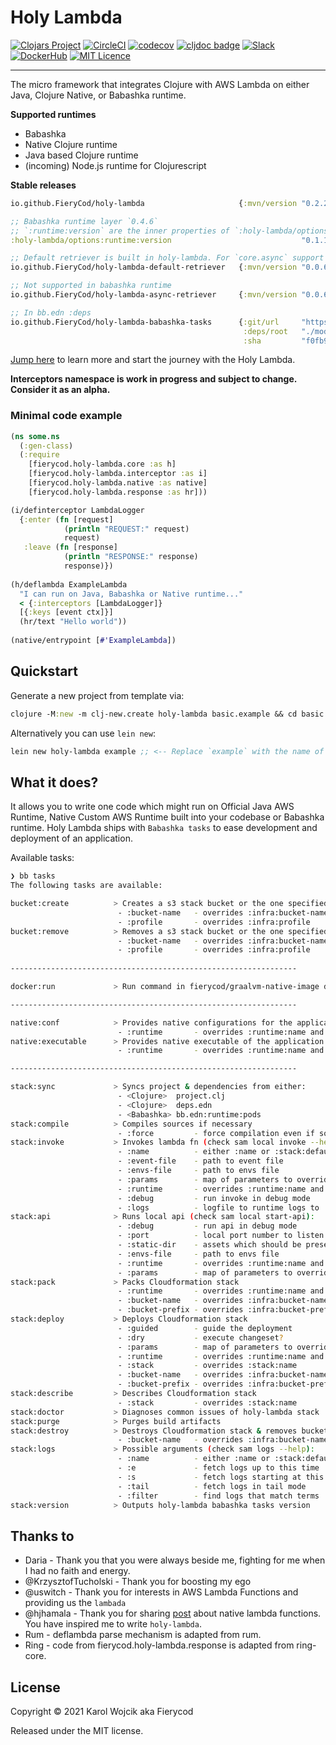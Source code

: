 # Holy Lambda
[![Clojars Project](https://img.shields.io/clojars/v/io.github.FieryCod/holy-lambda.svg?logo=clojure&logoColor=white)](https://clojars.org/io.github.FieryCod/holy-lambda)
[![CircleCI](https://circleci.com/gh/FieryCod/holy-lambda/tree/master.svg?style=svg)](https://circleci.com/gh/FieryCod/holy-lambda/tree/master)
[![codecov](https://codecov.io/gh/FieryCod/holy-lambda/branch/master/graph/badge.svg)](https://codecov.io/gh/FieryCod/holy-lambda)
[![cljdoc badge](https://cljdoc.org/badge/io.github.FieryCod/holy-lambda)](https://cljdoc.org/d/io.github.FieryCod/holy-lambda/CURRENT)
[![Slack](https://img.shields.io/badge/Slack-holy--lambda-blue?logo=slack)](https://clojurians.slack.com/messages/holy-lambda/)
[![DockerHub](https://img.shields.io/docker/pulls/fierycod/graalvm-native-image.svg?logo=docker)](https://hub.docker.com/r/fierycod/graalvm-native-image)
[![MIT Licence](https://badges.frapsoft.com/os/mit/mit.svg?v=103)](https://opensource.org/licenses/mit-license.php)

---

The micro framework that integrates Clojure with AWS Lambda on either Java, Clojure Native, or Babashka runtime. 

**Supported runtimes**
  - Babashka
  - Native Clojure runtime
  - Java based Clojure runtime
  - (incoming) Node.js runtime for Clojurescript

**Stable releases**

``` clojure
io.github.FieryCod/holy-lambda                     {:mvn/version "0.2.2"}

;; Babashka runtime layer `0.4.6`
;; `:runtime:version` are the inner properties of `:holy-lambda/options` in bb.edn
:holy-lambda/options:runtime:version                             "0.1.1" 

;; Default retriever is built in holy-lambda. For `core.async` support use `async-retriever`
io.github.FieryCod/holy-lambda-default-retriever   {:mvn/version "0.0.6"}

;; Not supported in babashka runtime
io.github.FieryCod/holy-lambda-async-retriever     {:mvn/version "0.0.6"}

;; In bb.edn :deps
io.github.FieryCod/holy-lambda-babashka-tasks      {:git/url     "https://github.com/FieryCod/holy-lambda"
                                                    :deps/root   "./modules/holy-lambda-babashka-tasks"
                                                    :sha         "f0fb9a181445a8b153f11895475ad76cf8a5da5e"}
```

[Jump here](https://cljdoc.org/d/io.github.FieryCod/holy-lambda/CURRENT/doc/tutorial) to learn more and start the journey with the Holy Lambda.

**Interceptors namespace is work in progress and subject to change. Consider it as an alpha.**

### Minimal code example

``` clojure
(ns some.ns
  (:gen-class)
  (:require 
    [fierycod.holy-lambda.core :as h]
    [fierycod.holy-lambda.interceptor :as i]
    [fierycod.holy-lambda.native :as native]
    [fierycod.holy-lambda.response :as hr]))

(i/definterceptor LambdaLogger
  {:enter (fn [request]
            (println "REQUEST:" request)
            request)
   :leave (fn [response]
            (println "RESPONSE:" response)
            response)})
 
(h/deflambda ExampleLambda
  "I can run on Java, Babashka or Native runtime..."
  < {:interceptors [LambdaLogger]}
  [{:keys [event ctx]}]
  (hr/text "Hello world"))
  
(native/entrypoint [#'ExampleLambda])
```

## Quickstart

Generate a new project from template via:

``` clojure
clojure -M:new -m clj-new.create holy-lambda basic.example && cd basic.example && bb stack:sync
```

Alternatively you can use `lein new`:

``` clojure
lein new holy-lambda example ;; <-- Replace `example` with the name of the project
```

## What it does?
It allows you to write one code which might run on Official Java AWS Runtime, Native Custom AWS Runtime built into your codebase or Babashka runtime. Holy Lambda ships with `Babashka tasks` to ease development and deployment of an application. 

Available tasks:

``` sh
❯ bb tasks
The following tasks are available:

bucket:create          > Creates a s3 stack bucket or the one specified by :infra:bucket-name
                        - :bucket-name   - overrides :infra:bucket-name
                        - :profile       - overrides :infra:profile 
bucket:remove          > Removes a s3 stack bucket or the one specified by :infra:bucket-name
                        - :bucket-name   - overrides :infra:bucket-name
                        - :profile       - overrides :infra:profile
  
----------------------------------------------------------------

docker:run             > Run command in fierycod/graalvm-native-image docker context

----------------------------------------------------------------

native:conf            > Provides native configurations for the application
                        - :runtime       - overrides :runtime:name and run Lambda in specified runtime 
native:executable      > Provides native executable of the application
                        - :runtime       - overrides :runtime:name and run Lambda in specified runtime

----------------------------------------------------------------

stack:sync             > Syncs project & dependencies from either:
                        - <Clojure>  project.clj
                        - <Clojure>  deps.edn
                        - <Babashka> bb.edn:runtime:pods
stack:compile          > Compiles sources if necessary
                        - :force         - force compilation even if sources did not change
stack:invoke           > Invokes lambda fn (check sam local invoke --help):
                        - :name          - either :name or :stack:default-lambda
                        - :event-file    - path to event file
                        - :envs-file     - path to envs file
                        - :params        - map of parameters to override in AWS SAM
                        - :runtime       - overrides :runtime:name and run Lambda in specified runtime
                        - :debug         - run invoke in debug mode
                        - :logs          - logfile to runtime logs to
stack:api              > Runs local api (check sam local start-api):
                        - :debug         - run api in debug mode
                        - :port          - local port number to listen to
                        - :static-dir    - assets which should be presented at /
                        - :envs-file     - path to envs file
                        - :runtime       - overrides :runtime:name and run Lambda in specified runtime
                        - :params        - map of parameters to override in AWS SAM
stack:pack             > Packs Cloudformation stack
                        - :runtime       - overrides :runtime:name and run Lambda in specified runtime
                        - :bucket-name   - overrides :infra:bucket-name
                        - :bucket-prefix - overrides :infra:bucket-prefix 
stack:deploy           > Deploys Cloudformation stack
                        - :guided        - guide the deployment
                        - :dry           - execute changeset?
                        - :params        - map of parameters to override in AWS SAM
                        - :runtime       - overrides :runtime:name and run Lambda in specified runtime
                        - :stack         - overrides :stack:name
                        - :bucket-name   - overrides :infra:bucket-name
                        - :bucket-prefix - overrides :infra:bucket-prefix 
stack:describe         > Describes Cloudformation stack
                        - :stack         - overrides :stack:name 
stack:doctor           > Diagnoses common issues of holy-lambda stack
stack:purge            > Purges build artifacts
stack:destroy          > Destroys Cloudformation stack & removes bucket
                        - :bucket-name   - overrides :infra:bucket-name 
stack:logs             > Possible arguments (check sam logs --help):
                        - :name          - either :name or :stack:default-lambda
                        - :e             - fetch logs up to this time
                        - :s             - fetch logs starting at this time
                        - :tail          - fetch logs in tail mode
                        - :filter        - find logs that match terms 
stack:version          > Outputs holy-lambda babashka tasks version
```

## Thanks to
- Daria - Thank you that you were always beside me, fighting for me when I had no faith and energy.
- @KrzysztofTucholski - Thank you for boosting my ego
- @uswitch - Thank you for interests in AWS Lambda Functions and providing us the `lambada`
- @hjhamala - Thank you for sharing [post](https://dev.solita.fi/2018/12/07/fast-starting-clojure-lambdas-using-graalvm.html) about native lambda functions. You have inspired me to write `holy-lambda`.
- Rum - deflambda parse mechanism is adapted from rum.
- Ring - code from fierycod.holy-lambda.response is adapted from ring-core. 

## License
Copyright © 2021 Karol Wojcik aka Fierycod

Released under the MIT license.
